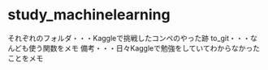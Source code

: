 # study_machinelearning
それぞれのフォルダ・・・Kaggleで挑戦したコンペのやった跡
to_git・・・なんども使う関数をメモ
備考・・・日々Kaggleで勉強をしていてわからなかったことをメモ
